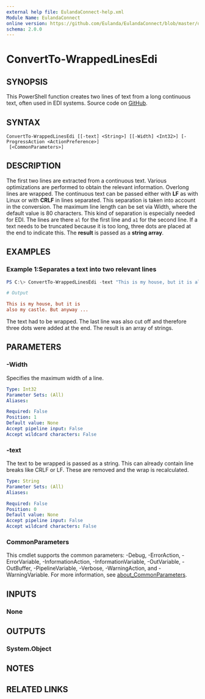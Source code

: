 ```yaml
---
external help file: EulandaConnect-help.xml
Module Name: EulandaConnect
online version: https://github.com/Eulanda/EulandaConnect/blob/master/docs/Convert-WrappedLinesEdi.md
schema: 2.0.0
---
```


# ConvertTo-WrappedLinesEdi

## SYNOPSIS
This PowerShell function creates two lines of text from a long continuous text, often used in EDI systems. Source code on [GitHub](https://github.com/Eulanda/EulandaConnect/blob/master/source/public/ConvertTo-WrappedLinesEdi.ps1).

## SYNTAX

```
ConvertTo-WrappedLinesEdi [[-text] <String>] [[-Width] <Int32>] [-ProgressAction <ActionPreference>]
 [<CommonParameters>]
```

## DESCRIPTION
The first two lines are extracted from a continuous text. Various optimizations are performed to obtain the relevant information. Overlong lines are wrapped. The continuous text can be passed either with **LF** as with Linux or with **CRLF** in lines separated. This separation is taken into account in the conversion.
The maximum line length can be set via Width, where the default value is 80 characters. This kind of separation is especially needed for EDI. The lines are there `al` for the first line and `a1` for the second line. If a text needs to be truncated because it is too long, three dots are placed at the end to indicate this. The **result** is passed as a **string array**.

## EXAMPLES

### Example 1:Separates a text into two relevant lines
```powershell
PS C:\> ConvertTo-WrappedLinesEdi -text "This is my house, but it is also my castle.`nBut anyway my car is also my car" -width 30
```

```ini
# Output

This is my house, but it is
also my castle. But anyway ...
```

The text had to be wrapped. The last line was also cut off and therefore three dots were added at the end. The result is an array of strings.

## PARAMETERS

### -Width
Specifies the maximum width of a line.

```yaml
Type: Int32
Parameter Sets: (All)
Aliases:

Required: False
Position: 1
Default value: None
Accept pipeline input: False
Accept wildcard characters: False
```

### -text
The text to be wrapped is passed as a string. This can already contain line breaks like CRLF or LF. These are removed and the wrap is recalculated.

```yaml
Type: String
Parameter Sets: (All)
Aliases:

Required: False
Position: 0
Default value: None
Accept pipeline input: False
Accept wildcard characters: False
```


### CommonParameters
This cmdlet supports the common parameters: -Debug, -ErrorAction, -ErrorVariable, -InformationAction, -InformationVariable, -OutVariable, -OutBuffer, -PipelineVariable, -Verbose, -WarningAction, and -WarningVariable. For more information, see [about_CommonParameters](http://go.microsoft.com/fwlink/?LinkID=113216).

## INPUTS

### None

## OUTPUTS

### System.Object
## NOTES

## RELATED LINKS

